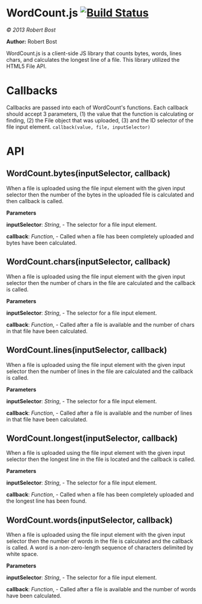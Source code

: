 WordCount.js [![Build Status](https://travis-ci.org/bostrt/wordcount.js.png?branch=master)](https://travis-ci.org/bostrt/wordcount.js)
============
*&copy; 2013 Robert Bost*

**Author:** Robert Bost <bostrt at gmail dot com>

WordCount.js is a client-side JS library that counts bytes, words, lines
chars, and calculates the longest line of a file. This library utilized
the HTML5 File API.

Callbacks
=========
Callbacks are passed into each of WordCount's
functions. Each callback should accept 3 parameters, (1) the value that the
function is calculating or finding, (2) the File object that was uploaded,
(3) and the ID selector of the file input element.
`callback(value, file, inputSelector)`

API
===

WordCount.bytes(inputSelector, callback)
----------------------------------------
When a file is uploaded using the file input element with the given input
selector then the number of the bytes in the uploaded file is calculated
and then callback is called.


**Parameters**

**inputSelector**:  *String*,  - The selector for a file input element.

**callback**:  *Function*,  - Called when a file has been completely uploaded and bytes have been calculated.

WordCount.chars(inputSelector, callback)
----------------------------------------
When a file is uploaded using the file input element with the given input
selector then the number of chars in the file are calculated and the
callback is called.


**Parameters**

**inputSelector**:  *String*,  - The selector for a file input element.

**callback**:  *Function*,  - Called after a file is available and the number of chars in that file have been calculated.

WordCount.lines(inputSelector, callback)
----------------------------------------
When a file is uploaded using the file input element with the given input
selector then the number of lines in the file are calculated and the
callback is called.


**Parameters**

**inputSelector**:  *String*,  - The selector for a file input element.

**callback**:  *Function*,  - Called after a file is available and the number of lines in that file have been calculated.

WordCount.longest(inputSelector, callback)
------------------------------------------
When a file is uploaded using the file input element with the given input
selector then the longest line in the file is located and the callback
is called.



**Parameters**

**inputSelector**:  *String*,  - The selector for a file input element.

**callback**:  *Function*,  - Called when a file has been completely uploaded and the longest line has been found.

WordCount.words(inputSelector, callback)
----------------------------------------
When a file is uploaded using the file input element with the given input
selector then the number of words in the file is calculated and the
callback is called. A word is a non-zero-length sequence of characters
delimited by white space.


**Parameters**

**inputSelector**:  *String*,  - The selector for a file input element.

**callback**:  *Function*,  - Called after a file is available and the number of words have been calculated.
